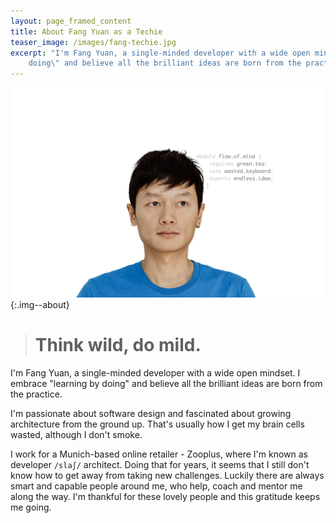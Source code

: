 ```yaml
---
layout: page_framed_content
title: About Fang Yuan as a Techie
teaser_image: /images/fang-techie.jpg
excerpt: "I'm Fang Yuan, a single-minded developer with a wide open mindset. I embrace \"learning by
    doing\" and believe all the brilliant ideas are born from the practice."
---
```


![](/images/fang-techie.jpg){:.img--about}

> # Think wild, do mild.

I'm Fang Yuan, a single-minded developer with a wide open mindset. I embrace "learning by doing" and believe all the brilliant ideas are born from the practice.

I'm passionate about software design and fascinated about growing architecture from the ground up. That's usually how I get my brain cells wasted, although I don't smoke.

I work for a Munich-based online retailer - Zooplus, where I'm known as developer `/slaʃ/` architect. Doing that for years, it seems that I still don't know how to get away from taking new challenges. Luckily there are always smart and capable people around me, who help, coach and mentor me along the way. I'm thankful for these lovely people and this gratitude keeps me going. 
